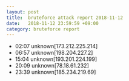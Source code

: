 ```yaml
---
layout: post
title:  bruteforce attack report 2018-11-12
date:   2018-11-12 23:59:59 +09:00
category: bruteforce report
---
```


* 02:07 unknown[173.212.225.214]
* 06:57 unknown[198.204.227.2]
* 15:04 unknown[193.201.224.199]
* 20:09 unknown[78.18.61.232]
* 23:39 unknown[185.234.219.69]
